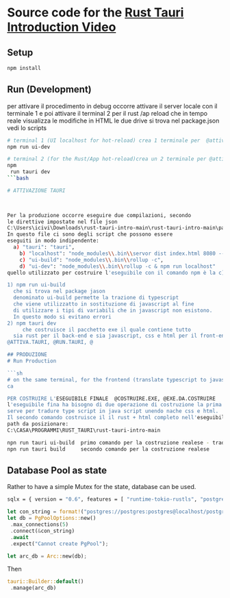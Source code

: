 # Source code for the [Rust Tauri Introduction Video](https://www.youtube.com/watch?v=kRoGYgAuZQE&list=PL7r-PXl6ZPcCIOFaL7nVHXZvBmHNhrh_Q)

## Setup

```sh
npm install
```

## Run (Development)

per attivare il procedimento in debug occorre  attivare il server
locale con il terminale 1 e poi attivare il terminal 2 per il rust
/ap reload che in tempo reale visualizza le modifiche in HTML le due
drive si trova nel package.json vedi lo scripts

```sh
# terminal 1 (UI localhost for hot-reload) crea 1 terminale per  @attivare.il.server
npm run ui-dev

# terminal 2 (for the Rust/App hot-reload)crea un 2 terminale per @attivare.debug.developer 
npm
 run tauri dev
```bash

# ATTIVAZIONE TAURI


  
Per la produzione occorre eseguire due compilazioni, secondo
le direttive impostate nel file json
C:\Users\icivi\Downloads\rust-tauri-intro-main\rust-tauri-intro-main\package.json
In questo file ci sono degli script che possono essere
eseguiti in modo indipendente:
  a) "tauri": "tauri",
    b) "localhost": "node_modules\\.bin\\servor dist index.html 8080 --reload",
    c) "ui-build": "node_modules\\.bin\\rollup -c",
    d) "ui-dev": "node_modules\\.bin\\rollup -c & npm run localhost"
quello utilizzato per costruire l'eseguibile con il comando npm è la c) e la a)  

1) npm run ui-build
  che si trova nel package jason
  denominato ui-build permette la trazione di typescript
  che viene utilizzatto in sostituzione di javascript al fine
  di utilizzare i tipi di variabili che in javascript non esistono.
  In questo modo si evitano errori
2) npm tauri dev
     che costruisce il pacchetto exe il quale contiene tutto
  sia rust per il back-end e sia javascript, css e html per il front-end.
@ATTIVA.TAURI, @RUN.TAURI, @

## PRODUZIONE
# Run Production

```sh
# on the same terminal, for the frontend (translate typescript to javascript)
ca

PER COSTRUIRE L'ESEGUIBILE FINALE  @COSTRUIRE.EXE, @EXE.DA.COSTRUIRE
l'eseguibile fina ha bisogno di due operazione di costruzione la prima
serve per tradure type script in java script unendo nache css e html.
Il secondo comando costruisce il il rust + html completo nell'eseguibile.
path da posizionare:
C:\CASA\PROGRAMMI\RUST_TAURI\rust-tauri-intro-main

npn run tauri ui-build  primo comando per la costruzione realese - traduzione 
npn run tauri build     secondo comando per la costruzione realese
```

## Database Pool as state

Rather to have a simple Mutex for the state, database can be used.

```bash
sqlx = { version = "0.6", features = [ "runtime-tokio-rustls", "postgres" ] }
```

```rs
let con_string = format!("postgres://postgres:postgres@localhost/postgres");
let db = PgPoolOptions::new()
 .max_connections(5)
 .connect(&con_string)
 .await
 .expect("Cannot create PgPool");

let arc_db = Arc::new(db);
```

Then

```rs
tauri::Builder::default()
 .manage(arc_db)
```
